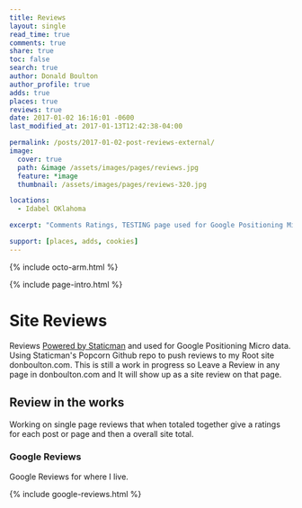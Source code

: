 ```yaml
---
title: Reviews
layout: single
read_time: true
comments: true
share: true
toc: false
search: true
author: Donald Boulton
author_profile: true
adds: true
places: true
reviews: true
date: 2017-01-02 16:16:01 -0600
last_modified_at: 2017-01-13T12:42:38-04:00

permalink: /posts/2017-01-02-post-reviews-external/
image:
  cover: true
  path: &image /assets/images/pages/reviews.jpg
  feature: *image
  thumbnail: /assets/images/pages/reviews-320.jpg

locations:
  - Idabel OKlahoma

excerpt: "Comments Ratings, TESTING page used for Google Positioning Micro data. Using Staticman's Popcorn Github repo to push reviews to my Root site donboulton.com. This is still a work in progress so Leave a Review for any page in donboulton.com and It should in the future, liquid math???, show up as a rating on that page."

support: [places, adds, cookies]
---
```


{% include octo-arm.html %}

{% include page-intro.html %}

# Site Reviews

Reviews [Powered by Staticman](https://staticman.net) and used for Google Positioning Micro data. Using Staticman's Popcorn Github repo to push reviews to my Root site donboulton.com. This is still a work in progress so Leave a Review in any page in donboulton.com and It will show up as a site review on that page.

## Review in the works

Working on single page reviews that when totaled together give a ratings for each post or page and then a overall site total.

### Google Reviews

Google Reviews for where I live.

{% include google-reviews.html %}
